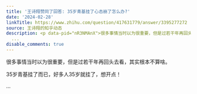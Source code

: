 ```yaml
---
title: '王诗翔赞同了回答: 35岁青基挂了心态崩了怎么办?'
date: '2024-02-28'
linkTitle: https://www.zhihu.com/question/417631779/answer/3395277272
source: 王诗翔的知乎动态
description: <p data-pid="nR3NMAnX">很多事情当时以为很重要，但是过若干年再回头去看，其实根本不算啥。</p><p data-pid="z1Gwm-4r">35岁青基挂了而已，好多人35岁就挂了，想开点！</p>
  ...
disable_comments: true
---
```

<p data-pid="nR3NMAnX">很多事情当时以为很重要，但是过若干年再回头去看，其实根本不算啥。</p><p data-pid="z1Gwm-4r">35岁青基挂了而已，好多人35岁就挂了，想开点！</p> ...